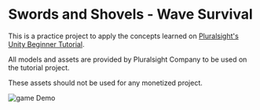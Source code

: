 # Swords and Shovels - Wave Survival

This is a practice project to apply the concepts learned on [Pluralsight's Unity Beginner Tutorial](https://learn.unity.com/course/unity-beginner-fundamentals).

All models and assets are provided by Pluralsight Company to be used on the tutorial project.

These assets should not be used for any monetized project.

![game Demo](Demo/gameDemo.gif)
